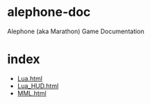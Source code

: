 # alephone-doc
Alephone (aka Marathon) Game Documentation


# index

 * [Lua.html](docs/Lua.html)
 * [Lua_HUD.html](docs/Lua_HUD.html)
 * [MML.html](docs/MML.html)
